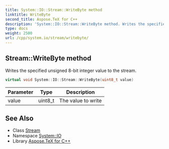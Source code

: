 ```yaml
---
title: System::IO::Stream::WriteByte method
linktitle: WriteByte
second_title: Aspose.TeX for C++
description: 'System::IO::Stream::WriteByte method. Writes the specified unsigned 8-bit integer value to the stream in C++.'
type: docs
weight: 2500
url: /cpp/system.io/stream/writebyte/
---
```

## Stream::WriteByte method


Writes the specified unsigned 8-bit integer value to the stream.

```cpp
virtual void System::IO::Stream::WriteByte(uint8_t value)
```


| Parameter | Type | Description |
| --- | --- | --- |
| value | uint8_t | The value to write |

## See Also

* Class [Stream](../)
* Namespace [System::IO](../../)
* Library [Aspose.TeX for C++](../../../)
